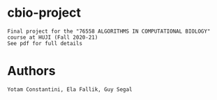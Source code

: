 # cbio-project
    Final project for the "76558 ALGORITHMS IN COMPUTATIONAL BIOLOGY" course at HUJI (Fall 2020-21)
    See pdf for full details

# Authors
    Yotam Constantini, Ela Fallik, Guy Segal
